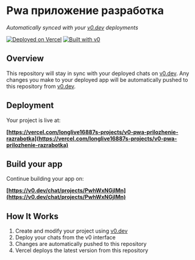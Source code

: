 # Pwa приложение разработка

*Automatically synced with your [v0.dev](https://v0.dev) deployments*

[![Deployed on Vercel](https://img.shields.io/badge/Deployed%20on-Vercel-black?style=for-the-badge&logo=vercel)](https://vercel.com/longlive16887s-projects/v0-pwa-prilozhenie-razrabotka)
[![Built with v0](https://img.shields.io/badge/Built%20with-v0.dev-black?style=for-the-badge)](https://v0.dev/chat/projects/PwhWxNGjIMn)

## Overview

This repository will stay in sync with your deployed chats on [v0.dev](https://v0.dev).
Any changes you make to your deployed app will be automatically pushed to this repository from [v0.dev](https://v0.dev).

## Deployment

Your project is live at:

**[https://vercel.com/longlive16887s-projects/v0-pwa-prilozhenie-razrabotka](https://vercel.com/longlive16887s-projects/v0-pwa-prilozhenie-razrabotka)**

## Build your app

Continue building your app on:

**[https://v0.dev/chat/projects/PwhWxNGjIMn](https://v0.dev/chat/projects/PwhWxNGjIMn)**

## How It Works

1. Create and modify your project using [v0.dev](https://v0.dev)
2. Deploy your chats from the v0 interface
3. Changes are automatically pushed to this repository
4. Vercel deploys the latest version from this repository
